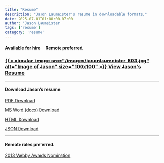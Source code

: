 ```yaml
---
title: "Resume"
description: "Jason Laumeister's resume in downloadable formats."
date: 2025-07-01T01:00:00-07:00
author: 'Jason Laumeister'
tags: ['resume']
category: 'resume'
---
```


#### Available for hire.&nbsp;&nbsp;&nbsp;&nbsp;Remote preferred.
### <p>[{{< circular-image src="/images/jasonlaumeister-593.jpg" alt="Image of Jason" size="100x100" >}} View Jason's Resume](/resume/resume-jason-laumeister.html)</p>

---

#### <p>Download Jason's resume:</p>
<p><a href="resume-jason-laumeister.pdf" download="resume-jason-laumeister.pdf">PDF Download</a></p>
<p><a href="resume-jason-laumeister.docx" download="resume-jason-laumeister.docx">MS Word (docx) Download</a></p>
<p><a href="resume-jason-laumeister.html" download="resume-jason-laumeister.html">HTML Download</a></p>
<p><a href="resume-jason-laumeister.json" download="resume-jason-laumeister.json">JSON Download</a></p>

---
#### <p>Remote roles preferred.</p>

[2013 Webby Awards Nomination](https://winners.webbyawards.com/2013/apps-dapps-and-software/tablet-and-all-other-devices/shopping-tablet-all-other-devices/146503/design-within-reach-ipad-app)
